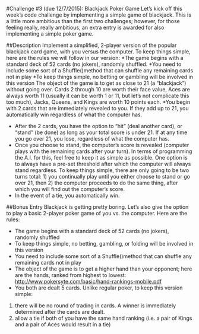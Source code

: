 #Challenge #3 (due 12/7/2015): Blackjack Poker Game
Let’s kick off this week’s code challenge by implementing a simple game of blackjack.  This is a little more ambitious than the first two challenges; however, for those feeling really, really ambitious, an extra entry is awarded for also implementing a simple poker game.

##Description
Implement a simplified, 2-player version of the popular blackjack card game, with you versus the computer.  To keep things simple, here are the rules we will follow in our version:
*The game begins with a standard deck of 52 cards (no jokers), randomly shuffled.
*You need to include some sort of a Shuffle()method that can shuffle any remaining cards not in play
*To keep things simple, no betting or gambling will be involved in this version
The object of the game is to get as close to 21 (a “blackjack”) without going over.  Cards 2 through 10 are worth their face value, Aces are always worth 11 (usually it can be worth 1 or 11, but let’s not complicate this too much), Jacks, Queens, and Kings are worth 10 points each.
*You begin with 2 cards that are immediately revealed to you.  If they add up to 21, you automatically win regardless of what the computer has.
* After the 2 cards, you have the option to “hit” (deal another card), or “stand” (be done) as long as your total score is under 21.  If at any time you go over 21, you lose, regardless of what the computer has.
* Once you choose to stand, the computer’s score is revealed (computer plays with the remaining cards after your turn).  In terms of programming the A.I. for this, feel free to keep it as simple as possible.  One option is to always have a pre-set threshold after which the computer will always stand regardless.  To keep things simple, there are only going to be two turns total: 1) you continually play until you either choose to stand or go over 21, then 2) the computer proceeds to do the same thing, after which you will find out the computer’s score.
* In the event of a tie, you automatically win.

##Bonus Entry
Blackjack is getting pretty boring.  Let’s also give the option to play a basic 2-player poker game of you vs. the computer.  Here are the rules:
* The game begins with a standard deck of 52 cards (no jokers), randomly shuffled
* To keep things simple, no betting, gambling, or folding will be involved in this version
* You need to include some sort of a Shuffle()method that can shuffle any remaining cards not in play
* The object of the game is to get a higher hand than your opponent; here are the hands, ranked from highest to lowest: http://www.pokersyte.com/basic/hand-rankings-mobile.pdf
* You both are dealt 5 cards.  Unlike regular poker, to keep this version simple: 
1) there will be no round of trading in cards.  A winner is immediately determined after the cards are dealt. 
2) allow a tie if both of you have the same hand ranking (i.e. a pair of Kings and a pair of Aces would result in a tie)
